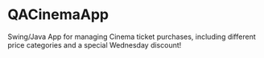 # QACinemaApp

Swing/Java App for managing Cinema ticket purchases, including different price categories and a special Wednesday discount!
